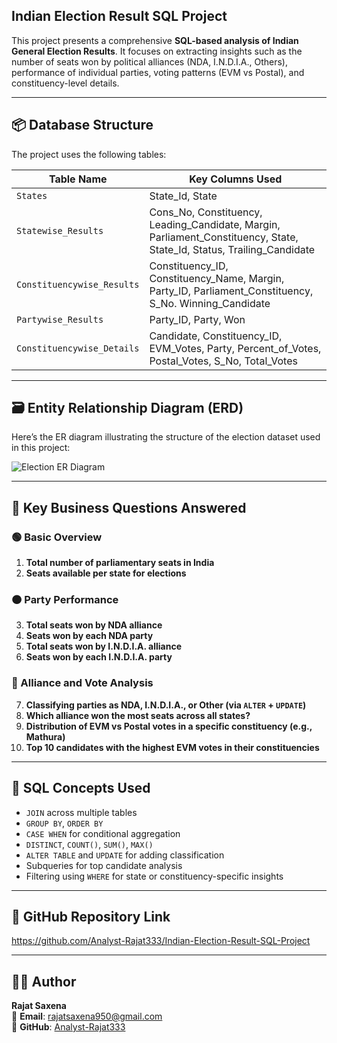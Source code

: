 ## Indian Election Result SQL Project

This project presents a comprehensive **SQL-based analysis of Indian General Election Results**. It focuses on extracting insights such as the number of seats won by political alliances (NDA, I.N.D.I.A., Others), performance of individual parties, voting patterns (EVM vs Postal), and constituency-level details.

---

## 📦 Database Structure

The project uses the following tables:

| Table Name                | Key Columns Used                              |
|---------------------------|-----------------------------------------------|
| `States`                 | State_Id, State                                |
| `Statewise_Results`      | Cons_No, Constituency, Leading_Candidate, Margin, Parliament_Constituency, State, State_Id, Status, Trailing_Candidate |
| `Constituencywise_Results` | Constituency_ID, Constituency_Name, Margin, Party_ID, Parliament_Constituency, S_No. Winning_Candidate |
| `Partywise_Results`      | Party_ID, Party, Won |
| `Constituencywise_Details` | Candidate, Constituency_ID, EVM_Votes, Party, Percent_of_Votes, Postal_Votes, S_No, Total_Votes |

---

## 🗃️ Entity Relationship Diagram (ERD)

Here’s the ER diagram illustrating the structure of the election dataset used in this project:

![Election ER Diagram](https://github.com/user-attachments/assets/6210de14-a7da-4e00-9268-2fb3b363cd78)


---

## 🎯 Key Business Questions Answered

### 🟢 Basic Overview

1. **Total number of parliamentary seats in India**  
2. **Seats available per state for elections**

### 🟠 Party Performance

3. **Total seats won by NDA alliance**  
4. **Seats won by each NDA party**  
5. **Total seats won by I.N.D.I.A. alliance**  
6. **Seats won by each I.N.D.I.A. party**

### 🔵 Alliance and Vote Analysis

7. **Classifying parties as NDA, I.N.D.I.A., or Other (via `ALTER` + `UPDATE`)**  
8. **Which alliance won the most seats across all states?**  
9. **Distribution of EVM vs Postal votes in a specific constituency (e.g., Mathura)**  
10. **Top 10 candidates with the highest EVM votes in their constituencies**

---

## 🧠 SQL Concepts Used

- `JOIN` across multiple tables
- `GROUP BY`, `ORDER BY`
- `CASE WHEN` for conditional aggregation
- `DISTINCT`, `COUNT()`, `SUM()`, `MAX()`
- `ALTER TABLE` and `UPDATE` for adding classification
- Subqueries for top candidate analysis
- Filtering using `WHERE` for state or constituency-specific insights

---

## 🔗 GitHub Repository Link

https://github.com/Analyst-Rajat333/Indian-Election-Result-SQL-Project

---

## 👨‍💻 Author

**Rajat Saxena**  
📧 **Email**: [rajatsaxena950@gmail.com](mailto:rajatsaxena950@gmail.com)  
🔗 **GitHub**: [Analyst-Rajat333](https://github.com/Analyst-Rajat333)
